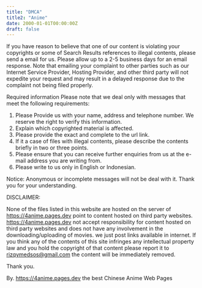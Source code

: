 ```yaml
---
title: "DMCA"
title2: "Anime"
date: 2000-01-01T00:00:00Z
draft: false
---
```


If you have reason to believe that one of our content is violating your copyrights or some of Search Results references to illegal contents, please send a email for us.
Please allow up to a 2-5 business days for an email response. Note that emailing your complaint to other parties such as our Internet Service Provider, Hosting Provider, and other third party will not expedite your request and may result in a delayed response due to the complaint not being filed properly.

Required information
Please note that we deal only with messages that meet the following requirements:

 1. Please Provide us with your name, address and telephone number. We reserve the right to verify this information.
 2. Explain which copyrighted material is affected.
 3. Please provide the exact and complete to the url link.
 4. If it a case of files with illegal contents, please describe the contents briefly in two or three points.
 5. Please ensure that you can receive further enquiries from us at the e-mail address you are writing from.
 6. Please write to us only in English or Indonesian.

Notice:
Anonymous or incomplete messages will not be deal with it. Thank you for your understanding.

DISCLAIMER:

None of the files listed in this website are hosted on the server of https://4anime.pages.dev point to content hosted on third party websites. https://4anime.pages.dev not accept responsibility for content hosted on third party websites and does not have any involvement in the downloading/uploading of movies. we just post links available in internet. If you think any of the contents of this site infringes any intellectual property law and you hold the copyright of that content please report it to rizqymedsos@gmail.com the content will be immediately removed.

Thank you.

By. https://4anime.pages.dev the best Chinese Anime Web Pages